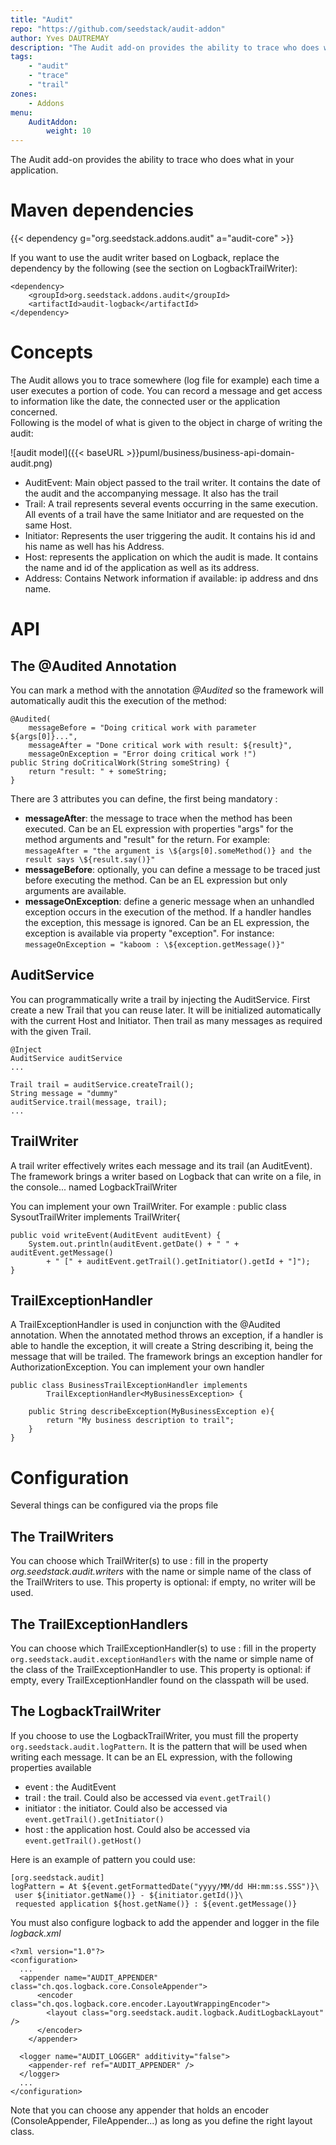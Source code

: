 ```yaml
---
title: "Audit"
repo: "https://github.com/seedstack/audit-addon"
author: Yves DAUTREMAY
description: "The Audit add-on provides the ability to trace who does what in your application."
tags:
    - "audit"
    - "trace"
    - "trail"
zones:
    - Addons
menu:
    AuditAddon:
        weight: 10
---
```


The Audit add-on provides the ability to trace who does what in your application.

# Maven dependencies

{{< dependency g="org.seedstack.addons.audit" a="audit-core" >}}

If you want to use the audit writer based on Logback, replace the dependency by the following 
(see the section on LogbackTrailWriter):

    <dependency>
        <groupId>org.seedstack.addons.audit</groupId>
        <artifactId>audit-logback</artifactId>
    </dependency>

# Concepts

The Audit allows you to trace somewhere (log file for example) each time a user executes a portion of code. You can 
record a message and get access to information like the date,  the connected user or the application concerned. 
</br>Following is the model of what is given to the object in charge of writing the audit:

![audit model]({{< baseURL >}}puml/business/business-api-domain-audit.png)

 - AuditEvent: Main object passed to the trail writer. It contains the date of the audit and the accompanying message. 
 It also has the trail
 - Trail: A trail represents several events occurring in the same execution. All events of a trail have the same 
 Initiator and are requested on the same Host.
 - Initiator: Represents the user triggering the audit. It contains his id and his name as well has his Address.
 - Host: represents the application on which the audit is made. It contains the name and id of the application as 
 well as its address.
 - Address: Contains Network information if available: ip address and dns name.

# API

## The @Audited Annotation

You can mark a method with the annotation *@Audited* so the framework will automatically audit this the execution of 
the method:

```
@Audited(
    messageBefore = "Doing critical work with parameter ${args[0]}...",
    messageAfter = "Done critical work with result: ${result}",
    messageOnException = "Error doing critical work !")
public String doCriticalWork(String someString) {
    return "result: " + someString;
}
```


There are 3 attributes you can define, the first being mandatory :

* **messageAfter**: the message to trace when the method has been executed. Can be an EL expression with properties 
"args" for the method arguments and "result" for the return. For example: 
`messageAfter = "the argument is \${args[0].someMethod()} and the result says \${result.say()}"`
* **messageBefore**: optionally, you can define a message to be traced just before executing the method. 
Can be an EL expression but only arguments are available.
* **messageOnException**: define a generic message when an unhandled exception occurs in the execution of the method. 
If a handler handles the exception, this message is ignored. Can be an EL expression, the exception is available via 
property "exception". For instance: `messageOnException = "kaboom : \${exception.getMessage()}"`

## AuditService
You can programmatically write a trail by injecting the AuditService. First create a new Trail that you can reuse later. 
It will be initialized automatically with the current Host and Initiator. Then trail as many messages as required with 
the given Trail.

```
@Inject
AuditService auditService
...

Trail trail = auditService.createTrail();
String message = "dummy"
auditService.trail(message, trail);
...
```
    
## TrailWriter
A trail writer effectively writes each message and its trail (an AuditEvent). The framework brings a writer based on 
Logback that can write on a file, in the console... named LogbackTrailWriter

You can implement your own TrailWriter. For example :
    public class SysoutTrailWriter implements TrailWriter{

```
public void writeEvent(AuditEvent auditEvent) {
    System.out.println(auditEvent.getDate() + " " + auditEvent.getMessage()
        + " [" + auditEvent.getTrail().getInitiator().getId + "]");
}
```
    
## TrailExceptionHandler
A TrailExceptionHandler is used in conjunction with the @Audited annotation. When the annotated method throws an exception, 
if a handler is able to handle the exception, it will create a String describing it, being the message that will be trailed. 
The framework brings an exception handler for AuthorizationException.
You can implement your own handler

```
public class BusinessTrailExceptionHandler implements
        TrailExceptionHandler<MyBusinessException> {

    public String describeException(MyBusinessException e){
        return "My business description to trail";
    }
}
```

# Configuration
Several things can be configured via the props file

## The TrailWriters
You can choose which TrailWriter(s) to use : fill in the property *org.seedstack.audit.writers* with the name
or simple name of the class of the TrailWriters to use.
This property is optional: if empty, no writer will be used.

## The TrailExceptionHandlers
You can choose which TrailExceptionHandler(s) to use : fill in the property `org.seedstack.audit.exceptionHandlers`
with the name or simple name of the class of the TrailExceptionHandler to use.
This property is optional: if empty, every TrailExceptionHandler found on the classpath will be used.

## The LogbackTrailWriter
If you choose to use the LogbackTrailWriter, you must fill the property `org.seedstack.audit.logPattern`.
It is the pattern that will be used when writing each message. It can be an EL expression, with the following properties available

 - event : the AuditEvent
 - trail : the trail. Could also be accessed via `event.getTrail()`
 - initiator : the initiator. Could also be accessed via `event.getTrail().getInitiator()`
 - host : the application host. Could also be accessed via `event.getTrail().getHost()`
 
Here is an example of pattern you could use:

    [org.seedstack.audit]
    logPattern = At ${event.getFormattedDate("yyyy/MM/dd HH:mm:ss.SSS")}\
     user ${initiator.getName()} - ${initiator.getId()}\
     requested application ${host.getName()} : ${event.getMessage()}
    
You must also configure logback to add the appender and logger in the file *logback.xml*

    <?xml version="1.0"?>
    <configuration>
      ...
      <appender name="AUDIT_APPENDER" class="ch.qos.logback.core.ConsoleAppender">
          <encoder class="ch.qos.logback.core.encoder.LayoutWrappingEncoder">
            <layout class="org.seedstack.audit.logback.AuditLogbackLayout" />
          </encoder>
        </appender>
    
      <logger name="AUDIT_LOGGER" additivity="false">
        <appender-ref ref="AUDIT_APPENDER" />
      </logger>
      ...
    </configuration>
    
Note that you can choose any appender that holds an encoder (ConsoleAppender, FileAppender...) as long as you define 
the right layout class.
